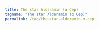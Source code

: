 ```yaml
---
title: The star Alderamin (α Cep)
tagname: "The star Alderamin (α Cep)"
permalink: /tag/the-star-alderamin-α-cep
---
```

